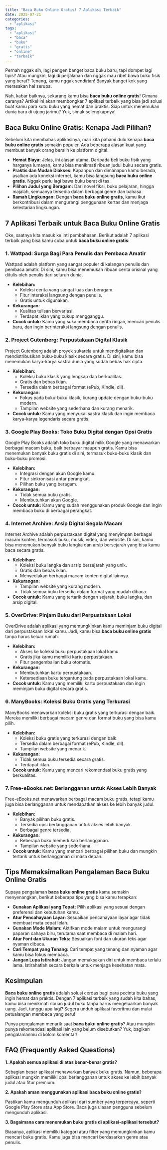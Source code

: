 ```yaml
---
title: "Baca Buku Online Gratis! 7 Aplikasi Terbaik"
date: 2025-07-21
categories: 
  - "aplikasi"
tags: 
  - "aplikasi"
  - "baca"
  - "buku"
  - "gratis"
  - "online"
  - "terbaik"
---
```


Pernah nggak sih, lagi pengen banget baca buku baru, tapi dompet lagi tipis? Atau mungkin, lagi di perjalanan dan nggak mau ribet bawa buku fisik yang berat? Tenang, kamu nggak sendirian! Banyak banget kok yang merasakan hal serupa.

Nah, kabar baiknya, sekarang kamu bisa **baca buku online gratis**! Gimana caranya? Artikel ini akan membongkar 7 aplikasi terbaik yang bisa jadi solusi buat kamu para kutu buku yang hemat dan praktis. Siap untuk menemukan dunia baru di ujung jarimu? Yuk, simak selengkapnya!

## Baca Buku Online Gratis: Kenapa Jadi Pilihan?

Sebelum kita membahas aplikasinya, mari kita pahami dulu kenapa **baca buku online gratis** semakin populer. Ada beberapa alasan kuat yang membuat banyak orang beralih ke platform digital:

- **Hemat Biaya:** Jelas, ini alasan utama. Daripada beli buku fisik yang harganya lumayan, kamu bisa menikmati ribuan judul buku secara gratis.
- **Praktis dan Mudah Diakses:** Kapanpun dan dimanapun kamu berada, asalkan ada koneksi internet, kamu bisa langsung **baca buku online gratis**. Nggak perlu lagi bawa buku berat di tas.
- **Pilihan Judul yang Beragam:** Dari novel fiksi, buku pelajaran, hingga majalah, semuanya tersedia dalam berbagai genre dan bahasa.
- **Ramah Lingkungan:** Dengan **baca buku online gratis**, kamu ikut berkontribusi dalam mengurangi penggunaan kertas dan menjaga kelestarian lingkungan.

## 7 Aplikasi Terbaik untuk Baca Buku Online Gratis

Oke, saatnya kita masuk ke inti pembahasan. Berikut adalah 7 aplikasi terbaik yang bisa kamu coba untuk **baca buku online gratis**:

### 1\. Wattpad: Surga Bagi Para Penulis dan Pembaca Amatir

Wattpad adalah platform yang sangat populer di kalangan penulis dan pembaca amatir. Di sini, kamu bisa menemukan ribuan cerita orisinal yang ditulis oleh penulis dari seluruh dunia.

- **Kelebihan:**
    - Koleksi cerita yang sangat luas dan beragam.
    - Fitur interaksi langsung dengan penulis.
    - Gratis untuk digunakan.
- **Kekurangan:**
    - Kualitas tulisan bervariasi.
    - Terdapat iklan yang cukup mengganggu.
- **Cocok untuk:** Kamu yang suka membaca cerita ringan, mencari penulis baru, dan ingin berinteraksi langsung dengan penulis.

### 2\. Project Gutenberg: Perpustakaan Digital Klasik

Project Gutenberg adalah proyek sukarela untuk mendigitalkan dan mendistribusikan buku-buku klasik secara gratis. Di sini, kamu bisa menemukan karya-karya sastra dunia yang sudah bebas hak cipta.

- **Kelebihan:**
    - Koleksi buku klasik yang lengkap dan berkualitas.
    - Gratis dan bebas iklan.
    - Tersedia dalam berbagai format (ePub, Kindle, dll).
- **Kekurangan:**
    - Fokus pada buku-buku klasik, kurang update dengan buku-buku modern.
    - Tampilan website yang sederhana dan kurang menarik.
- **Cocok untuk:** Kamu yang menyukai sastra klasik dan ingin membaca karya-karya legendaris secara gratis.

### 3\. Google Play Books: Toko Buku Digital dengan Opsi Gratis

Google Play Books adalah toko buku digital milik Google yang menawarkan berbagai macam buku, baik berbayar maupun gratis. Kamu bisa menemukan banyak buku gratis di sini, termasuk buku-buku klasik dan buku-buku promosi.

- **Kelebihan:**
    - Integrasi dengan akun Google kamu.
    - Fitur sinkronisasi antar perangkat.
    - Pilihan buku yang beragam.
- **Kekurangan:**
    - Tidak semua buku gratis.
    - Membutuhkan akun Google.
- **Cocok untuk:** Kamu yang sudah menggunakan produk Google dan ingin membaca buku di berbagai perangkat.

### 4\. Internet Archive: Arsip Digital Segala Macam

Internet Archive adalah perpustakaan digital yang menyimpan berbagai macam konten, termasuk buku, musik, video, dan website. Di sini, kamu bisa menemukan banyak buku langka dan arsip bersejarah yang bisa kamu baca secara gratis.

- **Kelebihan:**
    - Koleksi buku langka dan arsip bersejarah yang unik.
    - Gratis dan bebas iklan.
    - Menyediakan berbagai macam konten digital lainnya.
- **Kekurangan:**
    - Tampilan website yang kurang modern.
    - Tidak semua buku tersedia dalam format yang mudah dibaca.
- **Cocok untuk:** Kamu yang tertarik dengan sejarah, buku langka, dan arsip digital.

### 5\. OverDrive: Pinjam Buku dari Perpustakaan Lokal

OverDrive adalah aplikasi yang memungkinkan kamu meminjam buku digital dari perpustakaan lokal kamu. Jadi, kamu bisa **baca buku online gratis** tanpa harus keluar rumah.

- **Kelebihan:**
    - Akses ke koleksi buku perpustakaan lokal kamu.
    - Gratis jika kamu memiliki kartu perpustakaan.
    - Fitur pengembalian buku otomatis.
- **Kekurangan:**
    - Membutuhkan kartu perpustakaan.
    - Ketersediaan buku tergantung pada perpustakaan lokal kamu.
- **Cocok untuk:** Kamu yang memiliki kartu perpustakaan dan ingin meminjam buku digital secara gratis.

### 6\. ManyBooks: Koleksi Buku Gratis yang Terkurasi

ManyBooks menawarkan koleksi buku gratis yang terkurasi dengan baik. Mereka memiliki berbagai macam genre dan format buku yang bisa kamu pilih.

- **Kelebihan:**
    - Koleksi buku gratis yang terkurasi dengan baik.
    - Tersedia dalam berbagai format (ePub, Kindle, dll).
    - Tampilan website yang menarik.
- **Kekurangan:**
    - Tidak semua buku tersedia secara gratis.
    - Terdapat iklan.
- **Cocok untuk:** Kamu yang mencari rekomendasi buku gratis yang berkualitas.

### 7\. Free-eBooks.net: Berlangganan untuk Akses Lebih Banyak

Free-eBooks.net menawarkan berbagai macam buku gratis, tetapi kamu juga bisa berlangganan untuk mendapatkan akses ke lebih banyak judul.

- **Kelebihan:**
    - Banyak pilihan buku gratis.
    - Tersedia opsi berlangganan untuk akses lebih banyak.
    - Berbagai genre tersedia.
- **Kekurangan:**
    - Beberapa buku memerlukan berlangganan.
    - Tampilan website yang sederhana.
- **Cocok untuk:** Kamu yang mencari berbagai pilihan buku dan mungkin tertarik untuk berlangganan di masa depan.

## Tips Memaksimalkan Pengalaman Baca Buku Online Gratis

Supaya pengalaman **baca buku online gratis** kamu semakin menyenangkan, berikut beberapa tips yang bisa kamu terapkan:

- **Gunakan Aplikasi yang Tepat:** Pilih aplikasi yang sesuai dengan preferensi dan kebutuhan kamu.
- **Atur Pencahayaan Layar:** Sesuaikan pencahayaan layar agar tidak membuat mata cepat lelah.
- **Gunakan Mode Malam:** Aktifkan mode malam untuk mengurangi paparan cahaya biru, terutama saat membaca di malam hari.
- **Atur Font dan Ukuran Teks:** Sesuaikan font dan ukuran teks agar nyaman dibaca.
- **Cari Tempat yang Tenang:** Cari tempat yang tenang dan nyaman agar kamu bisa fokus membaca.
- **Jangan Lupa Istirahat:** Jangan memaksakan diri untuk membaca terlalu lama. Istirahatlah secara berkala untuk menjaga kesehatan mata.

## Kesimpulan

**Baca buku online gratis** adalah solusi cerdas bagi para pecinta buku yang ingin hemat dan praktis. Dengan 7 aplikasi terbaik yang sudah kita bahas, kamu bisa menikmati ribuan judul buku tanpa harus mengeluarkan banyak uang. Jadi, tunggu apa lagi? Segera unduh aplikasi favoritmu dan mulai petualangan membaca yang seru!

Punya pengalaman menarik saat **baca buku online gratis**? Atau mungkin punya rekomendasi aplikasi lain yang belum disebutkan? Yuk, bagikan pengalamanmu di kolom komentar!

## FAQ (Frequently Asked Questions)

**1\. Apakah semua aplikasi di atas benar-benar gratis?**

Sebagian besar aplikasi menawarkan banyak buku gratis. Namun, beberapa aplikasi mungkin memiliki opsi berlangganan untuk akses ke lebih banyak judul atau fitur premium.

**2\. Apakah aman menggunakan aplikasi baca buku online gratis?**

Pastikan kamu mengunduh aplikasi dari sumber yang terpercaya, seperti Google Play Store atau App Store. Baca juga ulasan pengguna sebelum mengunduh aplikasi.

**3\. Bagaimana cara menemukan buku gratis di aplikasi-aplikasi tersebut?**

Biasanya, aplikasi memiliki kategori atau filter yang memungkinkan kamu mencari buku gratis. Kamu juga bisa mencari berdasarkan genre atau penulis.
